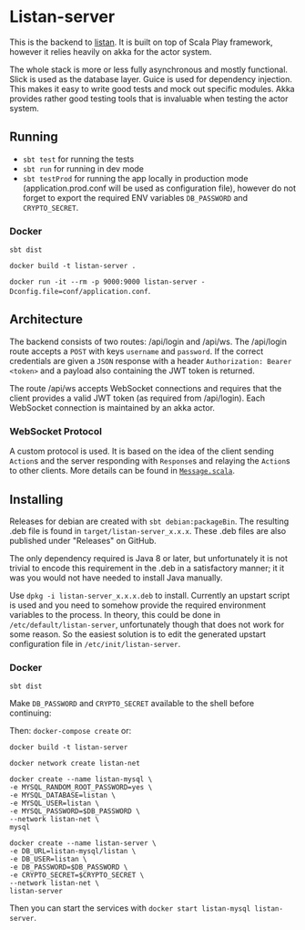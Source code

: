 # Listan-server
This is the backend to [listan](https://github.com/AxelTLarsson/listan).
It is built on top of Scala Play framework, however it relies heavily on akka
for the actor system.

The whole stack is more or less fully asynchronous and mostly functional. Slick
is used as the database layer. Guice is used for dependency injection. This makes
it easy to write good tests and mock out specific modules. Akka provides rather good
testing tools that is invaluable when testing the actor system.

## Running
* `sbt test` for running the tests
* `sbt run` for running in dev mode
* `sbt testProd` for running the app locally in production mode
(application.prod.conf will be used as configuration file), however do not forget
to export the required ENV variables `DB_PASSWORD` and `CRYPTO_SECRET`.
### Docker
`sbt dist`

`docker build -t listan-server .`

`docker run -it --rm -p 9000:9000 listan-server -Dconfig.file=conf/application.conf`.


## Architecture
The backend consists of two routes: /api/login and /api/ws. The /api/login route
accepts a `POST` with keys `username` and `password`. If the correct credentials
are given a `JSON` response with a header `Authorization: Bearer <token>`
and a payload also containing the JWT token is returned.

The route /api/ws accepts WebSocket connections and requires that the client
provides a valid JWT token (as required from /api/login). Each WebSocket
connection is maintained by an akka actor.

### WebSocket Protocol
A custom protocol is used. It is based on the idea of the client sending `Action`s
and the server responding with `Response`s and relaying the `Action`s to other
clients. More details can be found in [`Message.scala`](./app/services/Message.scala).

## Installing
Releases for debian are created with `sbt debian:packageBin`. The resulting .deb file
is found in `target/listan-server_x.x.x`. These .deb files are also published under
"Releases" on GitHub.

The only dependency required is Java 8 or later, but unfortunately it is not trivial to
encode this requirement in the .deb in a satisfactory manner; it it was you would not have
needed to install Java manually.

Use `dpkg -i listan-server_x.x.x.deb` to install. Currently an upstart script is used and
you need to somehow provide the required environment variables to the process. In theory,
this could be done in `/etc/default/listan-server`, unfortunately though that does not work
for some reason. So the easiest solution is to edit the generated upstart configuration file
in `/etc/init/listan-server`.

### Docker
`sbt dist`

Make `DB_PASSWORD` and `CRYPTO_SECRET` available to the shell before continuing:

Then: `docker-compose create` or:

`docker build -t listan-server`

`docker network create listan-net`

```shell
docker create --name listan-mysql \
-e MYSQL_RANDOM_ROOT_PASSWORD=yes \
-e MYSQL_DATABASE=listan \
-e MYSQL_USER=listan \
-e MYSQL_PASSWORD=$DB_PASSWORD \
--network listan-net \
mysql
```

```shell
docker create --name listan-server \
-e DB_URL=listan-mysql/listan \
-e DB_USER=listan \
-e DB_PASSWORD=$DB_PASSWORD \
-e CRYPTO_SECRET=$CRYPTO_SECRET \
--network listan-net \
listan-server
```

Then you can start the services with `docker start listan-mysql listan-server`.

